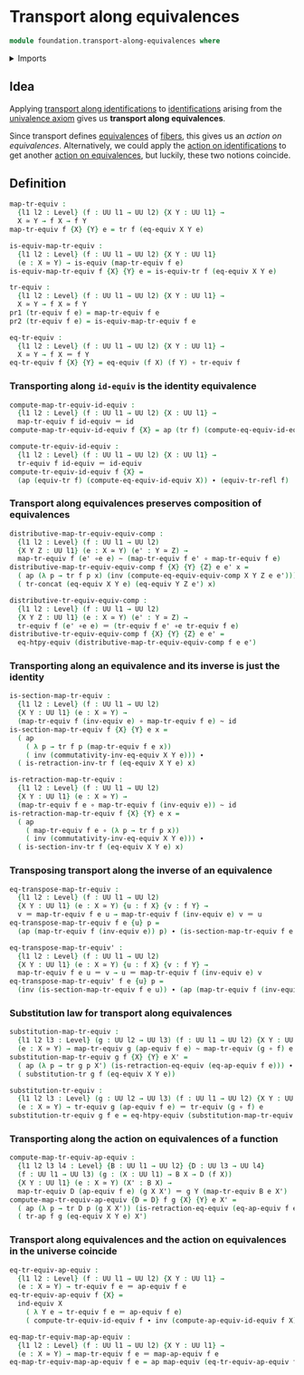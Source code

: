 # Transport along equivalences

```agda
module foundation.transport-along-equivalences where
```

<details><summary>Imports</summary>

```agda
open import foundation.action-on-equivalences-functions
open import foundation.action-on-identifications-functions
open import foundation.dependent-pair-types
open import foundation.equivalence-extensionality
open import foundation.equivalence-induction
open import foundation.equivalences
open import foundation.function-extensionality
open import foundation.transport
open import foundation.univalence
open import foundation.universe-levels

open import foundation-core.function-types
open import foundation-core.homotopies
open import foundation-core.identity-types
```

</details>

## Idea

Applying [transport along identifications](foundation-core.transport.md) to
[identifications](foundation-core.identity-types.md) arising from the
[univalence axiom](foundation.univalence.md) gives us **transport along
equivalences**.

Since transport defines [equivalences](foundation-core.equivalences.md) of
[fibers](foundation-core.fibers-of-maps.md), this gives us an _action on
equivalences_. Alternatively, we could apply the
[action on identifications](foundation.action-on-identifications-functions.md)
to get another
[action on equivalences](foundation.action-on-equivalences-functions.md), but
luckily, these two notions coincide.

## Definition

```agda
map-tr-equiv :
  {l1 l2 : Level} (f : UU l1 → UU l2) {X Y : UU l1} →
  X ≃ Y → f X → f Y
map-tr-equiv f {X} {Y} e = tr f (eq-equiv X Y e)

is-equiv-map-tr-equiv :
  {l1 l2 : Level} (f : UU l1 → UU l2) {X Y : UU l1}
  (e : X ≃ Y) → is-equiv (map-tr-equiv f e)
is-equiv-map-tr-equiv f {X} {Y} e = is-equiv-tr f (eq-equiv X Y e)

tr-equiv :
  {l1 l2 : Level} (f : UU l1 → UU l2) {X Y : UU l1} →
  X ≃ Y → f X ≃ f Y
pr1 (tr-equiv f e) = map-tr-equiv f e
pr2 (tr-equiv f e) = is-equiv-map-tr-equiv f e

eq-tr-equiv :
  {l1 l2 : Level} (f : UU l1 → UU l2) {X Y : UU l1} →
  X ≃ Y → f X ＝ f Y
eq-tr-equiv f {X} {Y} = eq-equiv (f X) (f Y) ∘ tr-equiv f
```

### Transporting along `id-equiv` is the identity equivalence

```agda
compute-map-tr-equiv-id-equiv :
  {l1 l2 : Level} (f : UU l1 → UU l2) {X : UU l1} →
  map-tr-equiv f id-equiv ＝ id
compute-map-tr-equiv-id-equiv f {X} = ap (tr f) (compute-eq-equiv-id-equiv X)

compute-tr-equiv-id-equiv :
  {l1 l2 : Level} (f : UU l1 → UU l2) {X : UU l1} →
  tr-equiv f id-equiv ＝ id-equiv
compute-tr-equiv-id-equiv f {X} =
  (ap (equiv-tr f) (compute-eq-equiv-id-equiv X)) ∙ (equiv-tr-refl f)
```

### Transport along equivalences preserves composition of equivalences

```agda
distributive-map-tr-equiv-equiv-comp :
  {l1 l2 : Level} (f : UU l1 → UU l2)
  {X Y Z : UU l1} (e : X ≃ Y) (e' : Y ≃ Z) →
  map-tr-equiv f (e' ∘e e) ~ (map-tr-equiv f e' ∘ map-tr-equiv f e)
distributive-map-tr-equiv-equiv-comp f {X} {Y} {Z} e e' x =
  ( ap (λ p → tr f p x) (inv (compute-eq-equiv-equiv-comp X Y Z e e'))) ∙
  ( tr-concat (eq-equiv X Y e) (eq-equiv Y Z e') x)

distributive-tr-equiv-equiv-comp :
  {l1 l2 : Level} (f : UU l1 → UU l2)
  {X Y Z : UU l1} (e : X ≃ Y) (e' : Y ≃ Z) →
  tr-equiv f (e' ∘e e) ＝ (tr-equiv f e' ∘e tr-equiv f e)
distributive-tr-equiv-equiv-comp f {X} {Y} {Z} e e' =
  eq-htpy-equiv (distributive-map-tr-equiv-equiv-comp f e e')
```

### Transporting along an equivalence and its inverse is just the identity

```agda
is-section-map-tr-equiv :
  {l1 l2 : Level} (f : UU l1 → UU l2)
  {X Y : UU l1} (e : X ≃ Y) →
  (map-tr-equiv f (inv-equiv e) ∘ map-tr-equiv f e) ~ id
is-section-map-tr-equiv f {X} {Y} e x =
  ( ap
    ( λ p → tr f p (map-tr-equiv f e x))
    ( inv (commutativity-inv-eq-equiv X Y e))) ∙
  ( is-retraction-inv-tr f (eq-equiv X Y e) x)

is-retraction-map-tr-equiv :
  {l1 l2 : Level} (f : UU l1 → UU l2)
  {X Y : UU l1} (e : X ≃ Y) →
  (map-tr-equiv f e ∘ map-tr-equiv f (inv-equiv e)) ~ id
is-retraction-map-tr-equiv f {X} {Y} e x =
  ( ap
    ( map-tr-equiv f e ∘ (λ p → tr f p x))
    ( inv (commutativity-inv-eq-equiv X Y e))) ∙
  ( is-section-inv-tr f (eq-equiv X Y e) x)
```

### Transposing transport along the inverse of an equivalence

```agda
eq-transpose-map-tr-equiv :
  {l1 l2 : Level} (f : UU l1 → UU l2)
  {X Y : UU l1} (e : X ≃ Y) {u : f X} {v : f Y} →
  v ＝ map-tr-equiv f e u → map-tr-equiv f (inv-equiv e) v ＝ u
eq-transpose-map-tr-equiv f e {u} p =
  (ap (map-tr-equiv f (inv-equiv e)) p) ∙ (is-section-map-tr-equiv f e u)

eq-transpose-map-tr-equiv' :
  {l1 l2 : Level} (f : UU l1 → UU l2)
  {X Y : UU l1} (e : X ≃ Y) {u : f X} {v : f Y} →
  map-tr-equiv f e u ＝ v → u ＝ map-tr-equiv f (inv-equiv e) v
eq-transpose-map-tr-equiv' f e {u} p =
  (inv (is-section-map-tr-equiv f e u)) ∙ (ap (map-tr-equiv f (inv-equiv e)) p)
```

### Substitution law for transport along equivalences

```agda
substitution-map-tr-equiv :
  {l1 l2 l3 : Level} (g : UU l2 → UU l3) (f : UU l1 → UU l2) {X Y : UU l1}
  (e : X ≃ Y) → map-tr-equiv g (ap-equiv f e) ~ map-tr-equiv (g ∘ f) e
substitution-map-tr-equiv g f {X} {Y} e X' =
  ( ap (λ p → tr g p X') (is-retraction-eq-equiv (eq-ap-equiv f e))) ∙
  ( substitution-tr g f (eq-equiv X Y e))

substitution-tr-equiv :
  {l1 l2 l3 : Level} (g : UU l2 → UU l3) (f : UU l1 → UU l2) {X Y : UU l1}
  (e : X ≃ Y) → tr-equiv g (ap-equiv f e) ＝ tr-equiv (g ∘ f) e
substitution-tr-equiv g f e = eq-htpy-equiv (substitution-map-tr-equiv g f e)
```

### Transporting along the action on equivalences of a function

```agda
compute-map-tr-equiv-ap-equiv :
  {l1 l2 l3 l4 : Level} {B : UU l1 → UU l2} {D : UU l3 → UU l4}
  (f : UU l1 → UU l3) (g : (X : UU l1) → B X → D (f X))
  {X Y : UU l1} (e : X ≃ Y) (X' : B X) →
  map-tr-equiv D (ap-equiv f e) (g X X') ＝ g Y (map-tr-equiv B e X')
compute-map-tr-equiv-ap-equiv {D = D} f g {X} {Y} e X' =
  ( ap (λ p → tr D p (g X X')) (is-retraction-eq-equiv (eq-ap-equiv f e))) ∙
  ( tr-ap f g (eq-equiv X Y e) X')
```

### Transport along equivalences and the action on equivalences in the universe coincide

```agda
eq-tr-equiv-ap-equiv :
  {l1 l2 : Level} (f : UU l1 → UU l2) {X Y : UU l1} →
  (e : X ≃ Y) → tr-equiv f e ＝ ap-equiv f e
eq-tr-equiv-ap-equiv f {X} =
  ind-equiv X
    ( λ Y e → tr-equiv f e ＝ ap-equiv f e)
    ( compute-tr-equiv-id-equiv f ∙ inv (compute-ap-equiv-id-equiv f X))

eq-map-tr-equiv-map-ap-equiv :
  {l1 l2 : Level} (f : UU l1 → UU l2) {X Y : UU l1} →
  (e : X ≃ Y) → map-tr-equiv f e ＝ map-ap-equiv f e
eq-map-tr-equiv-map-ap-equiv f e = ap map-equiv (eq-tr-equiv-ap-equiv f e)
```
